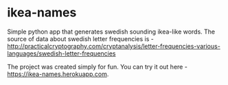 # ikea-names
Simple python app that generates swedish sounding ikea-like words. The source of data about swedish letter frequencies is - http://practicalcryptography.com/cryptanalysis/letter-frequencies-various-languages/swedish-letter-frequencies

The project was created simply for fun. You can try it out here - https://ikea-names.herokuapp.com.
